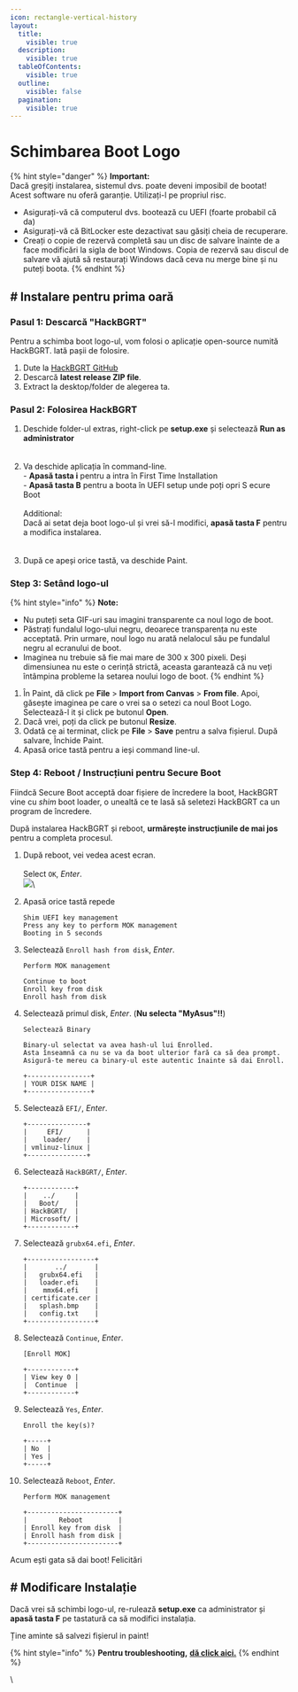 ```yaml
---
icon: rectangle-vertical-history
layout:
  title:
    visible: true
  description:
    visible: true
  tableOfContents:
    visible: true
  outline:
    visible: false
  pagination:
    visible: true
---
```


# Schimbarea Boot Logo

{% hint style="danger" %}
**Important:**\
Dacă greșiți instalarea, sistemul dvs. poate deveni imposibil de bootat! Acest software nu oferă garanție. Utilizați-l pe propriul risc.

* Asigurați-vă că computerul dvs. bootează cu UEFI (foarte probabil că da)
* Asigurați-vă că BitLocker este dezactivat sau găsiți cheia de recuperare.
* Creați o copie de rezervă completă sau un disc de salvare înainte de a face modificări la sigla de boot Windows. Copia de rezervă sau discul de salvare vă ajută să restaurați Windows dacă ceva nu merge bine și nu puteți boota.
{% endhint %}

## # Instalare pentru prima oară

### Pasul 1: Descarcă "HackBGRT"

Pentru a schimba boot logo-ul, vom folosi o aplicație open-source numită HackBGRT. Iată pașii de folosire.

1. Dute la [HackBGRT GitHub](https://github.com/Metabolix/HackBGRT/releases)
2. Descarcă **latest release ZIP file**.
3. Extract la desktop/folder de alegerea ta.

### Pasul 2: Folosirea HackBGRT

1. Deschide folder-ul extras, right-click pe **setup.exe** și selectează **Run as administrator**\
   \
   <img src="../.gitbook/assets/image (9).png" alt="" data-size="original">&#x20;
2. Va deschide aplicația în command-line. \
   \- **Apasă tasta i** pentru a intra în First Time Installation\
   \- **Apasă tasta B** pentru a boota în UEFI setup unde poți opri S ecure Boot\
   \
   Additional:\
   Dacă ai setat deja boot logo-ul și vrei să-l modifici, **apasă tasta F** pentru a modifica instalarea.\
   &#x20;\
   <img src="../.gitbook/assets/image (10).png" alt="" data-size="original">
3. După ce apeși orice tastă, va deschide Paint.

### Step 3: Setând logo-ul

{% hint style="info" %}
**Note:**

* Nu puteți seta GIF-uri sau imagini transparente ca noul logo de boot.
* Păstrați fundalul logo-ului negru, deoarece transparența nu este acceptată. Prin urmare, noul logo nu arată nelalocul său pe fundalul negru al ecranului de boot.
* Imaginea nu trebuie să fie mai mare de 300 x 300 pixeli. Deși dimensiunea nu este o cerință strictă, aceasta garantează că nu veți întâmpina probleme la setarea noului logo de boot.
{% endhint %}

1. În Paint, dă click pe **File** > **Import from Canvas** > **From file**. Apoi, găsește imaginea pe care o vrei sa o setezi ca noul Boot Logo. Selectează-l it și click pe butonul **Open**.
2. Dacă vrei, poți da click pe butonul **Resize**.
3. Odată ce ai terminat, click pe **File** > **Save** pentru a salva fișierul. După salvare, Închide Paint.
4. Apasă orice tastă pentru a ieși command line-ul.

### Step 4: Reboot / Instrucțiuni pentru Secure Boot

Fiindcă Secure Boot acceptă doar fișiere de încredere la boot, HackBGRT vine cu _shim_ boot loader, o unealtă ce te lasă să seletezi HackBGRT ca un program de încredere.&#x20;

După instalarea HackBGRT și reboot, **urmărește instrucțiunile de mai jos** pentru a completa procesul.



1. După reboot, vei vedea acest ecran.\
   \
   Select `OK`,  _Enter_.\
   ![](<../.gitbook/assets/image (11).png>)\

2.  Apasă orice tastă repede

    ```
    Shim UEFI key management
    Press any key to perform MOK management
    Booting in 5 seconds
    ```


3.  Selectează `Enroll hash from disk`, _Enter_.&#x20;

    ```
    Perform MOK management

    Continue to boot
    Enroll key from disk
    Enroll hash from disk
    ```


4.  Selectează primul disk, _Enter_. (**Nu selecta "MyAsus"!!**)

    ```
    Selectează Binary

    Binary-ul selectat va avea hash-ul lui Enrolled.
    Asta înseamnă ca nu se va da boot ulterior fară ca să dea prompt.
    Asigură-te mereu ca binary-ul este autentic înainte să dai Enroll.

    +----------------+
    | YOUR DISK NAME |
    +----------------+
    ```


5.  Selectează `EFI/`, _Enter_.

    ```
    +---------------+
    |     EFI/      |
    |    loader/    |
    | vmlinuz-linux |
    +---------------+
    ```


6.  Selectează `HackBGRT/`, _Enter_.

    ```
    +------------+
    |    ../     |
    |   Boot/    |
    | HackBGRT/  |
    | Microsoft/ |
    +------------+
    ```


7.  Selectează `grubx64.efi`, _Enter_.

    ```
    +-----------------+
    |       ../       |
    |   grubx64.efi   |
    |   loader.efi    |
    |    mmx64.efi    |
    | certificate.cer |
    |   splash.bmp    |
    |   config.txt    |
    +-----------------+
    ```


8.  Selectează `Continue`, _Enter_.

    ```
    [Enroll MOK]

    +------------+
    | View key 0 |
    |  Continue  |
    +------------+
    ```


9.  Selectează `Yes`, _Enter_.

    ```
    Enroll the key(s)?

    +-----+
    | No  |
    | Yes |
    +-----+
    ```


10. Selectează `Reboot`, _Enter_.

    ```
    Perform MOK management

    +-----------------------+
    |        Reboot         |
    | Enroll key from disk  |
    | Enroll hash from disk |
    +-----------------------+
    ```



Acum ești gata să dai boot! Felicitări

## # Modificare Instalație

Dacă vrei să schimbi logo-ul, re-rulează **setup.exe** ca administrator și **apasă tasta F** pe tastatură ca să modifici instalația.

Ține aminte să salvezi fișierul in paint!

{% hint style="info" %}
**Pentru troubleshooting,** [**dă click aici.**](https://github.com/Metabolix/HackBGRT/tree/v2.5.2?tab=readme-ov-file#troubleshooting)
{% endhint %}

\

